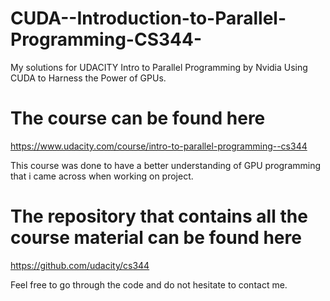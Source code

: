 # CUDA--Introduction-to-Parallel-Programming-CS344-
My solutions for UDACITY
Intro to Parallel Programming
by  Nvidia
Using CUDA to Harness the Power of GPUs.

# The course can be found here 
https://www.udacity.com/course/intro-to-parallel-programming--cs344

This course was done to have a better understanding of GPU programming that i came across when working on project.
# The repository that contains all the course material can be found here 
https://github.com/udacity/cs344

Feel free to go through the code and do not hesitate to contact me.
 



